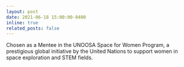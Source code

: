 ```yaml
---
layout: post
date: 2021-06-18 15:00:00-0400
inline: true
related_posts: false
---
```


Chosen as a Mentee in the UNOOSA Space for Women Program, a prestigious global initiative by the United Nations to support women in space exploration and STEM fields.

